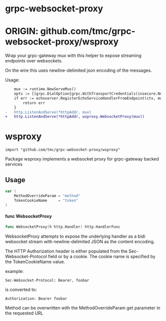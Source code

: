 # grpc-websocket-proxy

# ORIGIN: github.com/tmc/grpc-websocket-proxy/wsproxy

Wrap your grpc-gateway mux with this helper to expose streaming endpoints over websockets.

On the wire this uses newline-delimited json encoding of the messages.

Usage:
```diff
	mux := runtime.NewServeMux()
	opts := []grpc.DialOption{grpc.WithTransportCredentials(insecure.NewCredentials())}
	if err := echoserver.RegisterEchoServiceHandlerFromEndpoint(ctx, mux, *grpcAddr, opts); err != nil {
		return err
	}
-	http.ListenAndServe(*httpAddr, mux)
+	http.ListenAndServe(*httpAddr, wsproxy.WebsocketProxy(mux))
```


# wsproxy
    import "github.com/tmc/grpc-websocket-proxy/wsproxy"

Package wsproxy implements a websocket proxy for grpc-gateway backed services

## Usage

```go
var (
	MethodOverrideParam = "method"
	TokenCookieName     = "token"
)
```

#### func  WebsocketProxy

```go
func WebsocketProxy(h http.Handler) http.HandlerFunc
```
WebsocketProxy attempts to expose the underlying handler as a bidi websocket
stream with newline-delimited JSON as the content encoding.

The HTTP Authorization header is either populated from the
Sec-Websocket-Protocol field or by a cookie. The cookie name is specified by the
TokenCookieName value.

example:

    Sec-Websocket-Protocol: Bearer, foobar

is converted to:

    Authorization: Bearer foobar

Method can be overwritten with the MethodOverrideParam get parameter in the
requested URL
